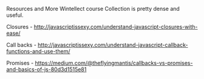 Resources and More
Wintellect course Collection is pretty dense and useful.

Closures - http://javascriptissexy.com/understand-javascript-closures-with-ease/

Call backs - http://javascriptissexy.com/understand-javascript-callback-functions-and-use-them/

Promises - https://medium.com/@theflyingmantis/callbacks-vs-promises-and-basics-of-js-80d3d1515e81



